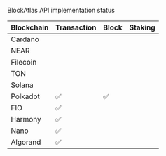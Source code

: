 BlockAtlas API implementation status

| Blockchain | Transaction | Block | Staking |
| ---------- | ----------- | ----- | ------- |
| Cardano    |             |       |         |
| NEAR       |             |       |         |
| Filecoin   |             |       |         |
| TON        |             |       |         |
| Solana     |             |       |         |
| Polkadot   | ✅          | ✅    |         |
| FIO        | ✅          |       |         |
| Harmony    | ✅          |       |         |
| Nano       | ✅          |       |         |
| Algorand   | ✅          |       |         |
